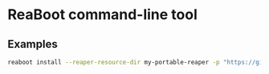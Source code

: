 # ReaBoot command-line tool

## Examples

```sh
reaboot install --reaper-resource-dir my-portable-reaper -p "https://github.com/ReaTeam/ReaScripts/raw/master/index.xml#p=Various/rodilab_Color%20palette.lua&v=latest"  -p "https://github.com/helgoboss/reaper-packages/raw/master/index.xml#p=Extensions/ReaLearn-x64&v=2.16.0-pre.13"
```